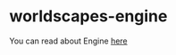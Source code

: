 # worldscapes-engine

You can read about Engine [here](https://github.com/SFilinsky/worldscapes-engine/wiki/about)
